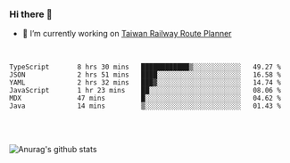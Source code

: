### Hi there 👋

- 🔭 I’m currently working on [Taiwan Railway Route Planner](https://github.com/Taiwan-Railway-Route-Planner)

<br/>

<!--START_SECTION:waka-->

```text
TypeScript       8 hrs 30 mins   ████████████▒░░░░░░░░░░░░   49.27 %
JSON             2 hrs 51 mins   ████░░░░░░░░░░░░░░░░░░░░░   16.58 %
YAML             2 hrs 32 mins   ███▓░░░░░░░░░░░░░░░░░░░░░   14.74 %
JavaScript       1 hr 23 mins    ██░░░░░░░░░░░░░░░░░░░░░░░   08.06 %
MDX              47 mins         █░░░░░░░░░░░░░░░░░░░░░░░░   04.62 %
Java             14 mins         ▒░░░░░░░░░░░░░░░░░░░░░░░░   01.43 %
```

<!--END_SECTION:waka-->

<br/>
<br/>

![Anurag's github stats](https://github-readme-stats.vercel.app/api?username=DepickereSven&show_icons=true&theme=tokyonight)



<!--
**DepickereSven/DepickereSven** is a ✨ _special_ ✨ repository because its `README.md` (this file) appears on your GitHub profile.

Here are some ideas to get you started:

- 🔭 I’m currently working on ...
- 🌱 I’m currently learning ...
- 👯 I’m looking to collaborate on ...
- 🤔 I’m looking for help with ...
- 💬 Ask me about ...
- 📫 How to reach me: ...
- 😄 Pronouns: ...
- ⚡ Fun fact: ...
-->
